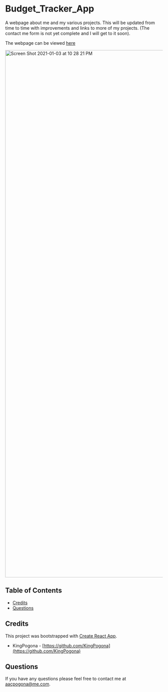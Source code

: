 # Budget_Tracker_App

A webpage about me and my various projects. This will be updated from time to time with improvements and links to more of my projects. (The contact me form is not yet complete and I will get to it soon).

The webpage can be viewed [here](https://kingpogona.github.io/Portfolio/)


<img width="1680" alt="Screen Shot 2021-01-03 at 10 28 21 PM" src="https://user-images.githubusercontent.com/31211822/103504305-42164400-4e14-11eb-8dd9-5f7d7592397a.png">


## Table of Contents 

* [Credits](#credits)
* [Questions](#questions)

    
    
    
## Credits

This project was bootstrapped with [Create React App](https://github.com/facebook/create-react-app).

* KingPogona - [https://github.com/KingPogona](https://github.com/KingPogona)
    


## Questions

If you have any questions please feel free to contact me at aacpogona@me.com.


